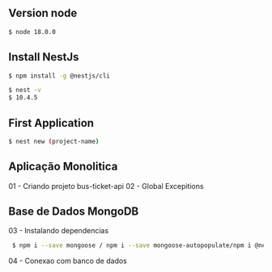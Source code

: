 ## Version node
```bash
$ node 18.0.0
```

## Install NestJs
```bash
$ npm install -g @nestjs/cli
```
```bash
$ nest -v 
$ 10.4.5 
```  

## First Application
```bash
$ nest new (project-name)
```

## Aplicação Monolitica
01 - Criando projeto bus-ticket-api
02 - Global Excepitions

## Base de Dados MongoDB
03 - Instalando dependencias  
```bash
 $ npm i --save mongoose / npm i --save mongoose-autopopulate/npm i @nestjs/mongoose 
 ```
04 - Conexao com banco de dados


